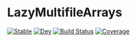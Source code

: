 # LazyMultifileArrays

[![Stable](https://img.shields.io/badge/docs-stable-blue.svg)](https://JuliaIO.github.io/LazyMultifileArrays.jl/stable)
[![Dev](https://img.shields.io/badge/docs-dev-blue.svg)](https://JuliaIO.github.io/LazyMultifileArrays.jl/dev)
[![Build Status](https://github.com/JuliaIO/LazyMultifileArrays.jl/actions/workflows/CI.yml/badge.svg?branch=main)](https://github.com/JuliaIO/LazyMultifileArrays.jl/actions/workflows/CI.yml?query=branch%3Amain)
[![Coverage](https://codecov.io/gh/JuliaIO/LazyMultifileArrays.jl/branch/main/graph/badge.svg)](https://codecov.io/gh/JuliaIO/LazyMultifileArrays.jl)
